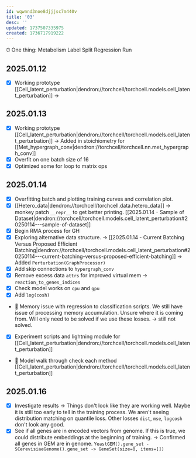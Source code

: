```yaml
---
id: wqwnnd3noe8djjjsc7m440v
title: '03'
desc: ''
updated: 1737507335975
created: 1736717919222
---
```

⏰ One thing: Metabolism Label Split Regression Run

## 2025.01.12

- [x] Working prototype [[Cell_latent_perturbation|dendron://torchcell/torchcell.models.cell_latent_perturbation]] →

## 2025.01.13

- [x] Working prototype [[Cell_latent_perturbation|dendron://torchcell/torchcell.models.cell_latent_perturbation]] → Added in stoichiometry for [[Met_hypergraph_conv|dendron://torchcell/torchcell.nn.met_hypergraph_conv]]
- [x] Overfit on one batch size of 16
- [x] Optimized some for loop to matrix ops

## 2025.01.14

- [x] Overfitting batch and plotting training curves and correlation plot.
- [x] [[Hetero_data|dendron://torchcell/torchcell.data.hetero_data]] → monkey patch `__repr__` to get better printing. [[2025.01.14 - Sample of Dataset|dendron://torchcell/torchcell.models.cell_latent_perturbation#20250114---sample-of-dataset]]
- [x] Begin RMA process for GH
- [x] Exploring alternative data structure. → [[2025.01.14 - Current Batching Versus Proposed Efficient Batching|dendron://torchcell/torchcell.models.cell_latent_perturbation#20250114---current-batching-versus-proposed-efficient-batching]] → Added `Perturbation(GraphProcessor)`
- [x] Add skip connections to `hypergraph_conv`
- [x] Remove excess data `attrs` for improved virtual mem → `reaction_to_genes_indices`
- [x] Check model works on `cpu` and `gpu`
- [x] Add `log(cosh)`
- 🔲 Memory issue with regression to classification scripts. We still have issue of processing memory accumulation. Unsure where it is coming from. Will only need to be solved if we use these losses. → still not solved.
- [x] Experiment scripts and lightning module for [[Cell_latent_perturbation|dendron://torchcell/torchcell.models.cell_latent_perturbation]]
- 🔲 Model walk through check each method [[Cell_latent_perturbation|dendron://torchcell/torchcell.models.cell_latent_perturbation]]

## 2025.01.16

- [x] Investigate results → Things don't look like they are working well. Maybe it is still too early to tell in the training process. We aren't seeing distribution matching on quantile loss. Other losses `dist`, `mse`, `logcosh` don't look any good.
- [x] See if all genes are in encoded vectors from genome. If this is true, we could distribute embeddings at the beginning of training. → Confirmed all genes in GEM are in genome. `YeastGEM().gene_set -  SCerevisiaeGenome().gene_set -> GeneSet(size=0, items=[])`
